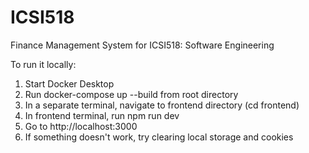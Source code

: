 # ICSI518
Finance Management System for ICSI518: Software Engineering

To run it locally:

1. Start Docker Desktop
2. Run docker-compose up --build from root directory
3. In a separate terminal, navigate to frontend directory (cd frontend)
4. In frontend terminal, run npm run dev
5. Go to http://localhost:3000
6. If something doesn't work, try clearing local storage and cookies